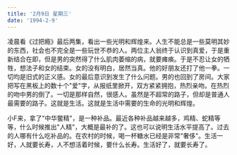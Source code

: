 ```yaml
---
title: '2月9日 星期三'
date: '1994-2-9'
---
```

凌晨看《过把瘾》最后两集，看出一些光明和辉煌来。人生不能总是一些莫明其妙的东西，社会也不完全是一些玩世不恭的人。两位主人翁终于认识到真爱，于是重新结合在即，但是男的突然得了什么肌肉萎缩的病，就要瘫痪。于是不忍让女的牺牲，想法子和女的结束。女的没有明白，居然当真。他的好朋友还打了他一拳。一切均是旧式的正义感。女的最后意识到发生了什么问题。男的也回到了房间。大家把写在黑板上的数十个"爱"字，从报纸里掀开，双方紧紧拥抱，热烈亲吻。在热烈的吻中男的倒了。一切是那样自然，很感人。虽然是不超常的路子，但却是普通人最需要的路子。这就是生活。这就是生活中需要的生命的光明和辉煌。

小F来，拿了"中华鳖精"，是一种补品。最近各种补品越来越多，鸡精、蛇精等等，什么时候推出"人精"，大概是最补的了。这也可以说明生活水平提高了。过去的人哪有什么吃补品的。在农村的时候，喝一杯糖水已经是非常"奢侈"。生活一好，人就要长寿，人不想活着时候，要什么长寿。生活好了，就要长寿了。